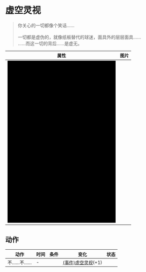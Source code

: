 # 虚空灵视  
> 你关心的一切都像个笑话……<br><br>一切都是虚伪的，就像纸板替代的球迷，面具外的层层面具……<br>……而这一切的背后……是虚无。<br>  
  
  属性  |   图片   
 ----  |  ----:   
   |  ![](Sprite/Darkness.png)   
  
## 动作  
动作  |  时间  |  条件  |  变化  |  状态  
----  |  ----  |  ----  |  ----  |  ----  
不……不……<br>  |  -  |    |  [(事件)虚空灵视](Event_VoidExperience1e.md)(+1)<br>  |    
